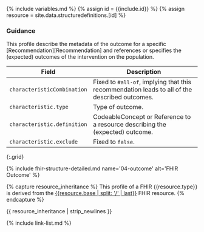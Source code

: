 {% include variables.md %}
{% assign id = {{include.id}} %}
{% assign resource = site.data.structuredefinitions.[id] %}

### Guidance
This profile describe the metadata of the outcome for a specific [Recommendation][Recommendation] and references or specifies the (expected) outcomes of the intervention on the population.

| Field | Description |
| ----- | ----------- |
| `characteristicCombination` | Fixed to `#all-of`, implying that this recommendation leads to all of the described outcomes. |
| `characteristic.type` | Type of outcome. |
| `characteristic.definition` | CodeableConcept or Reference to a resource describing the (expected) outcome. |
| `characteristic.exclude` | Fixed to `false`. |
{:.grid}

{% include fhir-structure-detailed.md name='04-outcome' alt='FHIR Outcome' %}

{% capture resource_inheritance %}
This profile of a FHIR {{resource.type}} is derived from the [{{resource.base | split: '/' | last}}]({{resource.base}}) FHIR resource.
{% endcapture %}

{{ resource_inheritance | strip_newlines }}

{% include link-list.md %}
